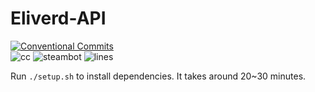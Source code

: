 # Eliverd-API
[![Conventional Commits](https://img.shields.io/badge/Conventional%20Commits-1.0.0-yellow.svg)](https://conventionalcommits.org)\
![cc](https://badgen.net/lgtm/langs/g/Junyeong-Market/Eliverd-API) ![steambot](https://badgen.net/lgtm/grade/g/Junyeong-Market/Eliverd-API) ![lines](https://badgen.net/lgtm/lines/g/Junyeong-Market/Eliverd-API)

Run `./setup.sh` to install dependencies. It takes around 20~30 minutes.
